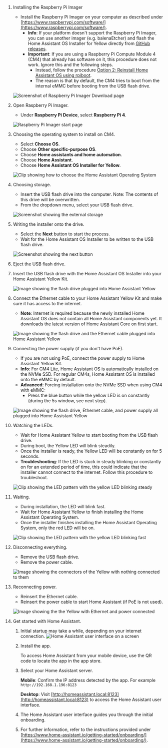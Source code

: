 <!---Installing Home Assistant Software on Kit, CM4-->

1. Installing the Raspberry Pi Imager

   - Install the Raspberry Pi Imager on your computer as described under [https://www.raspberrypi.com/software/](https://www.raspberrypi.com/software/).
      - **Info**: If your platform doesn't support the Raspberry Pi Imager, you can use another imager (e.g. balenaEtcher) and flash the Home Assistant OS Installer for Yellow directly from [GitHub releases](https://github.com/NabuCasa/yellow-buildroot/releases).
      - **Important**: If you are using a Raspberry Pi Compute Module 4 (CM4) that already has software on it, this procedure does not work. Ignore this and the following steps.
         - Instead, follow the procedure [Option 2: Reinstall Home Assistant OS using rpiboot]().
         - The reason is that by default, the CM4 tries to boot from the internal eMMC before booting from the USB flash drive.

   ![Screenshot of Raspberry Pi Imager Download page](/static/img/yellow/rpi_imager.png)

1. Open Raspberry Pi Imager.

   - Under **Raspberry Pi Device**, select **Raspberry Pi 4**.

   ![Raspberry Pi Imager start page](/static/img/yellow/start_rpi_imager.png)

1. Choosing the operating system to install on CM4.

   - Select **Choose OS**.
   - Choose **Other specific-purpose OS**.
   - Choose **Home assistants and home automation**.
   - Choose **Home Assistant**.
   - Choose **Home Assistant OS Installer for Yellow**.

   ![Clip showing how to choose the Home Assistant Operating System](/static/img/yellow/rpi_choose_ha_os.gif)

1. Choosing storage.

   - Insert the USB flash drive into the computer. Note: The contents of this drive will be overwritten.
   - From the dropdown menu, select your USB flash drive.

   ![Screenshot showing the external storage](/static/img/yellow/rpi_choose_storage.png)

1. Writing the installer onto the drive.

   - Select the **Next** button to start the process.
   - Wait for the Home Assistant OS Installer to be written to the USB flash drive.

   ![Screenshot showing the next button](/static/img/yellow/rpi_choose_next.png)

1. Eject the USB flash drive.

1. Insert the USB flash drive with the Home&nbsp;Assistant OS Installer into your Home&nbsp;Assistant&nbsp;Yellow&nbsp;Kit.

   ![Image showing the flash drive plugged into Home Assistant Yellow](/static/img/yellow/plug-usb-flash.jpeg)

1. Connect the Ethernet cable to your Home Assistant Yellow Kit and make sure it has access to the internet.

   - **Note**: Internet is required because the newly installed Home Assistant OS does not contain all Home Assistant components yet. It downloads the latest version of Home Assistant Core on first start.

   ![Image showing the flash drive and the Ethernet cable plugged into Home Assistant Yellow](/static/img/yellow/plug-usb-flash-ethernet.jpeg)

1. Connecting the power supply (if you don't have PoE).

   - If you are not using PoE, connect the power supply to Home Assistant Yellow Kit.
   - **Info**: For CM4 Lite, Home Assistant OS is automatically installed on the NVMe SSD. For regular CM4s, Home Assistant OS is installed onto the eMMC by default.
   - **Advanced**: Forcing installation onto the NVMe SSD when using CM4 with eMMC:
      - Press the blue button while the yellow LED is on constantly (during the 5s window, see next step).

   ![Image showing the flash drive, Ethernet cable, and power supply all plugged into Home Assistant Yellow](/static/img/yellow/plug-usb-flash-ethernet-power.jpeg)

1. Watching the LEDs.

   - Wait for Home Assistant Yellow to start booting from the USB flash drive.
   - During boot, the Yellow LED will blink steadily.
   - Once the installer is ready, the Yellow LED will be constantly on for 5 seconds.
   - **Troubleshooting**: If the LED is stuck in steady blinking or constantly on for an extended period of time, this could indicate that the installer cannot connect to the internet. Follow this procedure to troubleshoot.

   ![Clip showing the LED pattern with the yellow LED blinking steady](/static/img/yellow/led-pattern-blink-steady.webp)

1. Waiting.
   - During installation, the LED will blink fast.
   - Wait for Home Assistant Yellow to finish installing the Home Assistant Operating System.
   - Once the installer finishes installing the Home Assistant Operating System, only the red LED will be on.

   ![Clip showing the LED pattern with the yellow LED blinking fast](/static/img/yellow/led-pattern-install-blink-fast.webp)

1. Disconnecting everything.

   - Remove the USB flash drive.
   - Remove the power cable.

   ![Image showing the connectors of the Yellow with nothing connected to them](/static/img/yellow/plug-nothing.jpeg)

1. Reconnecting power.

   - Reinsert the Ethernet cable.
   - Reinsert the power cable to start Home Assistant (if PoE is not used).

   ![Image showing the the Yellow with Ethernet and power connected](/static/img/yellow/plug-ethernet-power.jpeg)

1. Get started with Home Assistant.

   1. Initial startup may take a while, depending on your internet connection.
      ![Home Assistant user interface on a screen](/static/img/green/getting_started_04.png)
   1. Install the app.

      To access Home Assistant from your mobile device, use the QR code to locate the app in the app store.

   1. Select your Home Assistant server.

      **Mobile**: Confirm the IP address detected by the app. For example `http://192.168.1.196:8123`

      **Desktop**: Visit [http://homeassistant.local:8123](http://homeassistant.local:8123) to access the Home Assistant user interface.

   1. The Home Assistant user interface guides you through the initial onboarding.

   1. For further information, refer to the instructions provided under [https://www.home-assistant.io/getting-started/onboarding/](https://www.home-assistant.io/getting-started/onboarding/).
